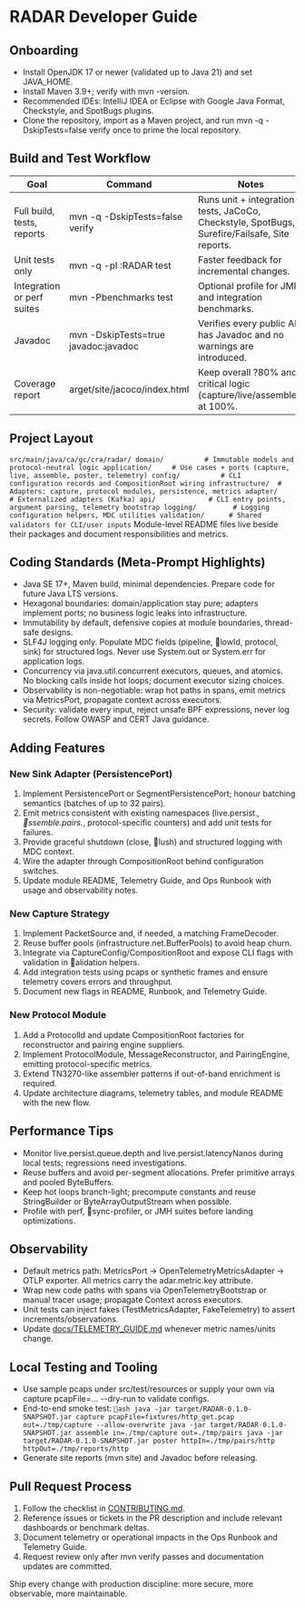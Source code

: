 # RADAR Developer Guide

## Onboarding
- Install OpenJDK 17 or newer (validated up to Java 21) and set JAVA_HOME.
- Install Maven 3.9+; verify with mvn -version.
- Recommended IDEs: IntelliJ IDEA or Eclipse with Google Java Format, Checkstyle, and SpotBugs plugins.
- Clone the repository, import as a Maven project, and run mvn -q -DskipTests=false verify once to prime the local repository.

## Build and Test Workflow
| Goal | Command | Notes |
| --- | --- | --- |
| Full build, tests, reports | mvn -q -DskipTests=false verify | Runs unit + integration tests, JaCoCo, Checkstyle, SpotBugs, Surefire/Failsafe, Site reports. |
| Unit tests only | mvn -q -pl :RADAR test | Faster feedback for incremental changes. |
| Integration or perf suites | mvn -Pbenchmarks test | Optional profile for JMH and integration benchmarks. |
| Javadoc | mvn -DskipTests=true javadoc:javadoc | Verifies every public API has Javadoc and no warnings are introduced. |
| Coverage report | 	arget/site/jacoco/index.html | Keep overall ?80% and critical logic (capture/live/assembler) at 100%. |

## Project Layout
`
src/main/java/ca/gc/cra/radar/
  domain/          # Immutable models and protocol-neutral logic
  application/     # Use cases + ports (capture, live, assemble, poster, telemetry)
  config/          # CLI configuration records and CompositionRoot wiring
  infrastructure/  # Adapters: capture, protocol modules, persistence, metrics
  adapter/         # Externalized adapters (Kafka)
  api/             # CLI entry points, argument parsing, telemetry bootstrap
  logging/         # Logging configuration helpers, MDC utilities
  validation/      # Shared validators for CLI/user inputs
`
Module-level README files live beside their packages and document responsibilities and metrics.

## Coding Standards (Meta-Prompt Highlights)
- Java SE 17+, Maven build, minimal dependencies. Prepare code for future Java LTS versions.
- Hexagonal boundaries: domain/application stay pure; adapters implement ports; no business logic leaks into infrastructure.
- Immutability by default, defensive copies at module boundaries, thread-safe designs.
- SLF4J logging only. Populate MDC fields (pipeline, lowId, protocol, sink) for structured logs. Never use System.out or System.err for application logs.
- Concurrency via java.util.concurrent executors, queues, and atomics. No blocking calls inside hot loops; document executor sizing choices.
- Observability is non-negotiable: wrap hot paths in spans, emit metrics via MetricsPort, propagate context across executors.
- Security: validate every input, reject unsafe BPF expressions, never log secrets. Follow OWASP and CERT Java guidance.

## Adding Features
### New Sink Adapter (PersistencePort)
1. Implement PersistencePort or SegmentPersistencePort; honour batching semantics (batches of up to 32 pairs).
2. Emit metrics consistent with existing namespaces (live.persist.*, ssemble.pairs.*, protocol-specific counters) and add unit tests for failures.
3. Provide graceful shutdown (close, lush) and structured logging with MDC context.
4. Wire the adapter through CompositionRoot behind configuration switches.
5. Update module README, Telemetry Guide, and Ops Runbook with usage and observability notes.

### New Capture Strategy
1. Implement PacketSource and, if needed, a matching FrameDecoder.
2. Reuse buffer pools (infrastructure.net.BufferPools) to avoid heap churn.
3. Integrate via CaptureConfig/CompositionRoot and expose CLI flags with validation in alidation helpers.
4. Add integration tests using pcaps or synthetic frames and ensure telemetry covers errors and throughput.
5. Document new flags in README, Runbook, and Telemetry Guide.

### New Protocol Module
1. Add a ProtocolId and update CompositionRoot factories for reconstructor and pairing engine suppliers.
2. Implement ProtocolModule, MessageReconstructor, and PairingEngine, emitting protocol-specific metrics.
3. Extend TN3270-like assembler patterns if out-of-band enrichment is required.
4. Update architecture diagrams, telemetry tables, and module README with the new flow.

## Performance Tips
- Monitor live.persist.queue.depth and live.persist.latencyNanos during local tests; regressions need investigations.
- Reuse buffers and avoid per-segment allocations. Prefer primitive arrays and pooled ByteBuffers.
- Keep hot loops branch-light; precompute constants and reuse StringBuilder or ByteArrayOutputStream when possible.
- Profile with perf, sync-profiler, or JMH suites before landing optimizations.

## Observability
- Default metrics path: MetricsPort -> OpenTelemetryMetricsAdapter -> OTLP exporter. All metrics carry the adar.metric.key attribute.
- Wrap new code paths with spans via OpenTelemetryBootstrap or manual tracer usage; propagate Context across executors.
- Unit tests can inject fakes (TestMetricsAdapter, FakeTelemetry) to assert increments/observations.
- Update [docs/TELEMETRY_GUIDE.md](TELEMETRY_GUIDE.md) whenever metric names/units change.

## Local Testing and Tooling
- Use sample pcaps under src/test/resources or supply your own via capture pcapFile=... --dry-run to validate configs.
- End-to-end smoke test:
  `ash
  java -jar target/RADAR-0.1.0-SNAPSHOT.jar capture pcapFile=fixtures/http_get.pcap out=./tmp/capture --allow-overwrite
  java -jar target/RADAR-0.1.0-SNAPSHOT.jar assemble in=./tmp/capture out=./tmp/pairs
  java -jar target/RADAR-0.1.0-SNAPSHOT.jar poster httpIn=./tmp/pairs/http httpOut=./tmp/reports/http
  `
- Generate site reports (mvn site) and Javadoc before releasing.

## Pull Request Process
1. Follow the checklist in [CONTRIBUTING.md](../CONTRIBUTING.md).
2. Reference issues or tickets in the PR description and include relevant dashboards or benchmark deltas.
3. Document telemetry or operational impacts in the Ops Runbook and Telemetry Guide.
4. Request review only after mvn verify passes and documentation updates are committed.

Ship every change with production discipline: more secure, more observable, more maintainable.
